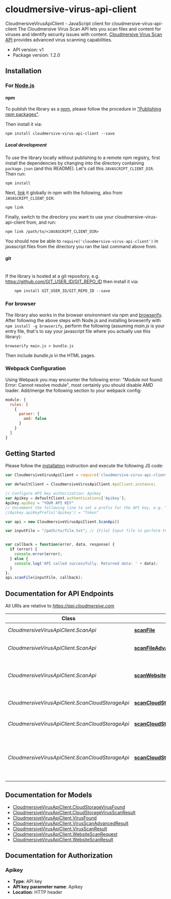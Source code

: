 # cloudmersive-virus-api-client

CloudmersiveVirusApiClient - JavaScript client for cloudmersive-virus-api-client
The Cloudmersive Virus Scan API lets you scan files and content for viruses and identify security issues with content.
[Cloudmersive Virus Scan API](https://www.cloudmersive.com/virus-api) provides advanced virus scanning capabilities.

- API version: v1
- Package version: 1.2.0


## Installation

### For [Node.js](https://nodejs.org/)

#### npm

To publish the library as a [npm](https://www.npmjs.com/),
please follow the procedure in ["Publishing npm packages"](https://docs.npmjs.com/getting-started/publishing-npm-packages).

Then install it via:

```shell
npm install cloudmersive-virus-api-client --save
```

##### Local development

To use the library locally without publishing to a remote npm registry, first install the dependencies by changing 
into the directory containing `package.json` (and this README). Let's call this `JAVASCRIPT_CLIENT_DIR`. Then run:

```shell
npm install
```

Next, [link](https://docs.npmjs.com/cli/link) it globally in npm with the following, also from `JAVASCRIPT_CLIENT_DIR`:

```shell
npm link
```

Finally, switch to the directory you want to use your cloudmersive-virus-api-client from, and run:

```shell
npm link /path/to/<JAVASCRIPT_CLIENT_DIR>
```

You should now be able to `require('cloudmersive-virus-api-client')` in javascript files from the directory you ran the last 
command above from.

#### git
#
If the library is hosted at a git repository, e.g.
https://github.com/GIT_USER_ID/GIT_REPO_ID
then install it via:

```shell
    npm install GIT_USER_ID/GIT_REPO_ID --save
```

### For browser

The library also works in the browser environment via npm and [browserify](http://browserify.org/). After following
the above steps with Node.js and installing browserify with `npm install -g browserify`,
perform the following (assuming *main.js* is your entry file, that's to say your javascript file where you actually 
use this library):

```shell
browserify main.js > bundle.js
```

Then include *bundle.js* in the HTML pages.

### Webpack Configuration

Using Webpack you may encounter the following error: "Module not found: Error:
Cannot resolve module", most certainly you should disable AMD loader. Add/merge
the following section to your webpack config:

```javascript
module: {
  rules: [
    {
      parser: {
        amd: false
      }
    }
  ]
}
```

## Getting Started

Please follow the [installation](#installation) instruction and execute the following JS code:

```javascript
var CloudmersiveVirusApiClient = require('cloudmersive-virus-api-client');

var defaultClient = CloudmersiveVirusApiClient.ApiClient.instance;

// Configure API key authorization: Apikey
var Apikey = defaultClient.authentications['Apikey'];
Apikey.apiKey = "YOUR API KEY"
// Uncomment the following line to set a prefix for the API key, e.g. "Token" (defaults to null)
//Apikey.apiKeyPrefix['Apikey'] = "Token"

var api = new CloudmersiveVirusApiClient.ScanApi()

var inputFile = "/path/to/file.txt"; // {File} Input file to perform the operation on.


var callback = function(error, data, response) {
  if (error) {
    console.error(error);
  } else {
    console.log('API called successfully. Returned data: ' + data);
  }
};
api.scanFile(inputFile, callback);

```

## Documentation for API Endpoints

All URIs are relative to *https://api.cloudmersive.com*

Class | Method | HTTP request | Description
------------ | ------------- | ------------- | -------------
*CloudmersiveVirusApiClient.ScanApi* | [**scanFile**](docs/ScanApi.md#scanFile) | **POST** /virus/scan/file | Scan a file for viruses
*CloudmersiveVirusApiClient.ScanApi* | [**scanFileAdvanced**](docs/ScanApi.md#scanFileAdvanced) | **POST** /virus/scan/file/advanced | Advanced Scan a file for viruses
*CloudmersiveVirusApiClient.ScanApi* | [**scanWebsite**](docs/ScanApi.md#scanWebsite) | **POST** /virus/scan/website | Scan a website for malicious content and threats
*CloudmersiveVirusApiClient.ScanCloudStorageApi* | [**scanCloudStorageScanAwsS3File**](docs/ScanCloudStorageApi.md#scanCloudStorageScanAwsS3File) | **POST** /virus/scan/cloud-storage/aws-s3/single | Scan an AWS S3 file for viruses
*CloudmersiveVirusApiClient.ScanCloudStorageApi* | [**scanCloudStorageScanAzureBlob**](docs/ScanCloudStorageApi.md#scanCloudStorageScanAzureBlob) | **POST** /virus/scan/cloud-storage/azure-blob/single | Scan an Azure Blob for viruses
*CloudmersiveVirusApiClient.ScanCloudStorageApi* | [**scanCloudStorageScanGcpStorageFile**](docs/ScanCloudStorageApi.md#scanCloudStorageScanGcpStorageFile) | **POST** /virus/scan/cloud-storage/gcp-storage/single | Scan an Google Cloud Platform (GCP) Storage file for viruses


## Documentation for Models

 - [CloudmersiveVirusApiClient.CloudStorageVirusFound](docs/CloudStorageVirusFound.md)
 - [CloudmersiveVirusApiClient.CloudStorageVirusScanResult](docs/CloudStorageVirusScanResult.md)
 - [CloudmersiveVirusApiClient.VirusFound](docs/VirusFound.md)
 - [CloudmersiveVirusApiClient.VirusScanAdvancedResult](docs/VirusScanAdvancedResult.md)
 - [CloudmersiveVirusApiClient.VirusScanResult](docs/VirusScanResult.md)
 - [CloudmersiveVirusApiClient.WebsiteScanRequest](docs/WebsiteScanRequest.md)
 - [CloudmersiveVirusApiClient.WebsiteScanResult](docs/WebsiteScanResult.md)


## Documentation for Authorization


### Apikey

- **Type**: API key
- **API key parameter name**: Apikey
- **Location**: HTTP header

